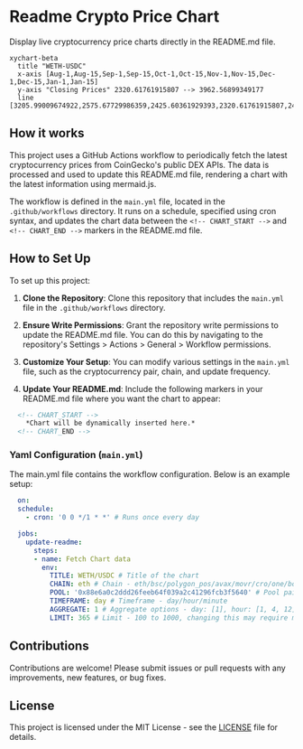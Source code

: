 # Readme Crypto Price Chart

Display live cryptocurrency price charts directly in the README.md file. 

<!-- CHART_START -->
```mermaid
xychart-beta
  title "WETH-USDC"
  x-axis [Aug-1,Aug-15,Sep-1,Sep-15,Oct-1,Oct-15,Nov-1,Nov-15,Dec-1,Dec-15,Jan-1,Jan-15]
  y-axis "Closing Prices" 2320.61761915807 --> 3962.56899349177
  line [3205.99009674922,2575.67729986359,2425.60361929393,2320.61761915807,2447.67403957906,2600.26757373328,2508.72962693621,3096.49585789669,3715.59825684283,3962.56899349177,3362.281527969,3229.63294690642]
```
<!-- CHART_END -->

## How it works

This project uses a GitHub Actions workflow to periodically fetch the latest cryptocurrency prices from CoinGecko's public DEX APIs. The data is processed and used to update this README.md file, rendering a chart with the latest information using mermaid.js.

The workflow is defined in the `main.yml` file, located in the `.github/workflows` directory. It runs on a schedule, specified using cron syntax, and updates the chart data between the `<!-- CHART_START -->` and `<!-- CHART_END -->` markers in the README.md file.

## How to Set Up

To set up this project:

1. **Clone the Repository**: Clone this repository that includes the `main.yml` file in the `.github/workflows` directory.

2. **Ensure Write Permissions**: Grant the repository write permissions to update the README.md file. You can do this by navigating to the repository's Settings > Actions > General > Workflow permissions.

3. **Customize Your Setup**: You can modify various settings in the `main.yml` file, such as the cryptocurrency pair, chain, and update frequency.

4. **Update Your README.md**: Include the following markers in your README.md file where you want the chart to appear:

```markdown
  <!-- CHART_START -->
    *Chart will be dynamically inserted here.*
  <!-- CHART_END -->
```

### Yaml Configuration (`main.yml`)

The main.yml file contains the workflow configuration. Below is an example setup:

```yaml
  on:
  schedule:
    - cron: '0 0 */1 * *' # Runs once every day

  jobs:
    update-readme:
      steps:
      - name: Fetch Chart data
        env: 
          TITLE: WETH/USDC # Title of the chart
          CHAIN: eth # Chain - eth/bsc/polygon_pos/avax/movr/cro/one/boba/ftm/bch, check entire list: https://api.geckoterminal.com/api/v2/networks
          POOL: '0x88e6a0c2ddd26feeb64f039a2c41296fcb3f5640' # Pool pair address
          TIMEFRAME: day # Timeframe - day/hour/minute
          AGGREGATE: 1 # Aggregate options - day: [1], hour: [1, 4, 12] minute: [1, 5, 15]
          LIMIT: 365 # Limit - 100 to 1000, changing this may require modification to code below to fit the data
```

## Contributions

Contributions are welcome! Please submit issues or pull requests with any improvements, new features, or bug fixes.

## License

This project is licensed under the MIT License - see the [LICENSE](LICENSE) file for details.

